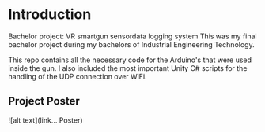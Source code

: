 # Introduction
Bachelor project: VR smartgun sensordata logging system
This was my final bachelor project during my bachelors of Industrial Engineering Technology.

This repo contains all the necessary code for the Arduino's that were used inside the gun. I also included the most important Unity C# scripts for the handling of the UDP connection over WiFi.

## Project Poster

![alt text](link...     Poster)
